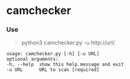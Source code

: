 # camchecker

### Use

>	 python3 camchecker.py -u http://url/   
 
	usage: camchecker.py [-h] [-u URL]   
	optional arguments:  
	-h, --help  show this help message and exit  
	-u URL      URL to scan [required]   

